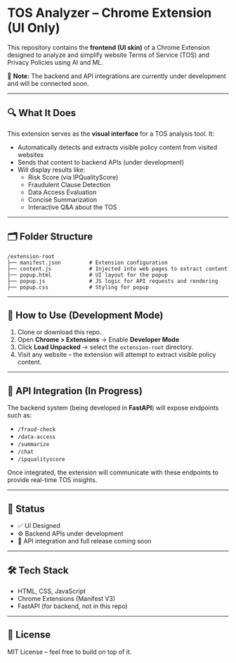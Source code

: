 # TOS Analyzer – Chrome Extension (UI Only)

This repository contains the **frontend (UI skin)** of a Chrome Extension designed to analyze and simplify website Terms of Service (TOS) and Privacy Policies using AI and ML.

🚧 **Note:** The backend and API integrations are currently under development and will be connected soon.

---

## 🔍 What It Does

This extension serves as the **visual interface** for a TOS analysis tool. It:

- Automatically detects and extracts visible policy content from visited websites
- Sends that content to backend APIs (under development)
- Will display results like:
  - Risk Score (via IPQualityScore)
  - Fraudulent Clause Detection
  - Data Access Evaluation
  - Concise Summarization
  - Interactive Q&A about the TOS

---

## 🗂️ Folder Structure

```
/extension-root
├── manifest.json         # Extension configuration
├── content.js            # Injected into web pages to extract content
├── popup.html            # UI layout for the popup
├── popup.js              # JS logic for API requests and rendering
├── popup.css             # Styling for popup
```

---

## 🧪 How to Use (Development Mode)

1. Clone or download this repo.
2. Open **Chrome > Extensions** → Enable **Developer Mode**
3. Click **Load Unpacked** → select the `extension-root` directory.
4. Visit any website – the extension will attempt to extract visible policy content.

---

## 🔌 API Integration (In Progress)

The backend system (being developed in **FastAPI**) will expose endpoints such as:

- `/fraud-check`
- `/data-access`
- `/summarize`
- `/chat`
- `/ipqualityscore`

Once integrated, the extension will communicate with these endpoints to provide real-time TOS insights.

---

## 📌 Status

- ✅ UI Designed
- ⚙️ Backend APIs under development
- 🚀 API integration and full release coming soon

---

## 🛠️ Tech Stack

- HTML, CSS, JavaScript
- Chrome Extensions (Manifest V3)
- FastAPI (for backend, not in this repo)

---

## 📄 License

MIT License – feel free to build on top of it.
